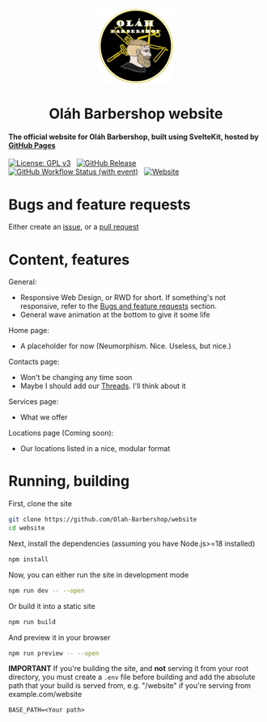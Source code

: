 <p align="center">
    <img src="https://raw.githubusercontent.com/Olah-Barbershop/website/master/src/lib/assets/icon.png" alt="Logo" width="150">
    <h1 align="center">Oláh Barbershop website</h1>
</p>

#### The official website for Oláh Barbershop, built using SvelteKit, hosted by [GitHub Pages](https://web.olahbarbershop.codes)

[![License: GPL v3](https://img.shields.io/badge/License-GPLv3-blue.svg)](https://www.gnu.org/licenses/gpl-3.0) &nbsp;
[![GitHub Release](https://img.shields.io/github/v/release/Olah-Barbershop/website)](https://github.com/Olah-Barbershop/website/releases/latest) &nbsp;
[![GitHub Workflow Status (with event)](https://img.shields.io/github/actions/workflow/status/Olah-Barbershop/website/deploy.yml)](https://github.com/Olah-Barbershop/website/actions) &nbsp;
[![Website](https://img.shields.io/website?url=https%3A%2F%2Fweb.olahbarbershop.codes)](https://web.olahbarbershop.codes)

# Bugs and feature requests
Either create an [issue](https://github.com/Olah-Barbershop/website/issues/new/choose), or a [pull request](https://github.com/Olah-Barbershop/website/pulls)

# Content, features
General:
- Responsive Web Design, or RWD for short. If something's not responsive, refer to the [Bugs and feature requests](#bugs-and-feature-requests) section.
- General wave animation at the bottom to give it some life

Home page:
- A placeholder for now (Neumorphism. Nice. Useless, but nice.)

Contacts page:
- Won't be changing any time soon
- Maybe I should add our [Threads](https://threads.net/@olahbarbershop). I'll think about it

Services page:
- What we offer

Locations page (Coming soon):
- Our locations listed in a nice, modular format

# Running, building

First, clone the site
```sh
git clone https://github.com/Olah-Barbershop/website
cd website
```

Next, install the dependencies (assuming you have Node.js>=18 installed)
```sh
npm install
```

Now, you can either run the site in development mode
```sh
npm run dev -- --open 
```

Or build it into a static site
```sh
npm run build
```

And preview it in your browser
```sh
npm run preview -- --open
```

**IMPORTANT** If you're building the site, and **not** serving it from your root directory, you must create a `.env` file before building and add the absolute path that your build is served from, e.g. "/website" if you're serving from example.com/website
```env
BASE_PATH=<Your path>
```
